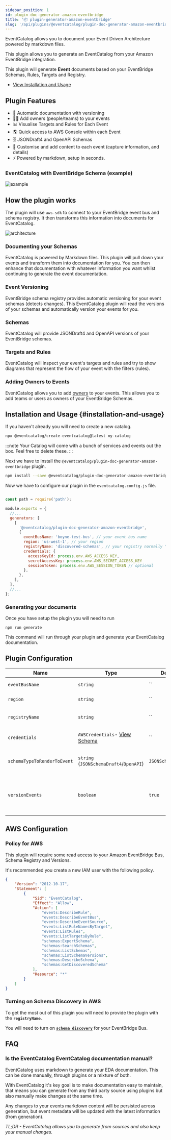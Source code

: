 ```yaml
---
sidebar_position: 1
id: plugin-doc-generator-amazon-eventbridge
title: '📦 plugin-generator-amazon-eventbridge'
slug: '/api/plugins/@eventcatalog/plugin-doc-generator-amazon-eventbridge'
---
```


EventCatalog allows you to document your Event Driven Architecture powered by markdown files.

This plugin allows you to generate an EventCatalog from your Amazon EventBridge integration.

This plugin will generate **Event** documents based on your EventBridge Schemas, Rules, Targets and Registry.

- [View Installation and Usage](/docs/api/plugins/@eventcatalog/plugin-doc-generator-amazon-eventbridge#installation-and-usage)

## Plugin Features

- 📄 Automatic documentation with versioning
- 👨‍⚕️ Add owners (people/teams) to your events
- 📊 Visualise Targets and Rules for Each Event
- 🌎 Quick access to AWS Console within each Event
- 🗄 JSONDraft4 and OpenAPI Schemas
- 💅 Customise and add content to each event (capture information, and details)
- ⚡️ Powered by markdown, setup in seconds.


### EventCatalog with EventBridge Schema (example)
![example](/img/api/plugins/amazon-eventbridge/example.jpeg)


## How the plugin works

The plugin will use `aws-sdk` to connect to your EventBridge event bus and schema registry. It then transforms this information into documents for EventCatalog.

![architecture](/img/api/plugins/amazon-eventbridge/plugin-architecture.png)

### Documenting your Schemas

EventCatalog is powered by Markdown files. This plugin will pull down your events and transform them into documentation for you. You can then enhance that documentation with whatever information you want whilst continuing to generate the event documentation.

### Event Versioning

EventBridge schema registry provides automatic versioning for your event schemas (detects changes). This EventCatalog plugin will read the versions of your schemas and automatically version your events for you. 

### Schemas

EventCatalog will provide JSONDraft4 and OpenAPI versions of your EventBridge schemas.

### Targets and Rules

EventCatalog will inspect your event's targets and rules and try to show diagrams that represent the flow of your event with the filters (rules).

### Adding Owners to Events

EventCatalog allows you to add [owners](/docs/events/adding-event-owners) to your events. This allows you to add teams or users as owners of your EventBridge Schemas.


## Installation and Usage {#installation-and-usage}

If you haven't already you will need to create a new catalog.

```bash npm2yarn
npx @eventcatalog/create-eventcatalog@latest my-catalog
```

:::note
Your Catalog will come with a bunch of services and events out the box. Feel free to delete these.
:::

Next we have to install the `@eventcatalog/plugin-doc-generator-amazon-eventbridge` plugin.

```bash npm2yarn
npm install --save @eventcatalog/plugin-doc-generator-amazon-eventbridge
```

Now we have to configure our plugin in the `eventcatalog.config.js` file.

```js title="eventcatalog.config.js"

const path = require('path');

module.exports = {
  //...
  generators: [
    [
      '@eventcatalog/plugin-doc-generator-amazon-eventbridge',
      {
        eventBusName: 'boyne-test-bus', // your event bus name
        region: 'us-west-1', // your region
        registryName: 'discovered-schemas', // your registry normally "discovered-schemas"
        credentials: {
          accessKeyId: process.env.AWS_ACCESS_KEY,
          secretAccessKey: process.env.AWS_SECRET_ACCESS_KEY
          sessionToken: process.env.AWS_SESSION_TOKEN // optional
        },
      },
    ],
  ],
  //...
};
```
### Generating your documents

Once you have setup the plugin you will need to run

```
npm run generate
```

This command will run through your plugin and generate your EventCatalog documentation.


## Plugin Configuration 

<APITable>

| Name | Type | Default | Description |
| --- | --- | --- | --- |
| `eventBusName` | `string` | `` | Name of your EventBus |
| `region` | `string` | `` | AWS Region of your eventbus |
| `registryName` | `string` | `` | Name of your Schema Registry |
| `credentials` | `AWSCredentials`- [View Schema](https://docs.aws.amazon.com/AWSJavaScriptSDK/latest/AWS/Credentials.html) | `` | AWS `accessKeyId` and `secretAccessKey` |
| `schemaTypeToRenderToEvent` | `string` (`JSONSchemaDraft4`/`OpenAPI`) | `JSONSchemaDraft4` | Schema type to render along side your event in EventCatalog |
| `versionEvents` | `boolean` | `true` | Version your events as new versions get detected from your Schema Registry |

</APITable>

## AWS Configuration

### Policy for AWS

This plugin will require some read access to your Amazon EventBridge Bus, Schema Registry and Versions. 

It's recommended you create a new IAM user with the following policy.

```json
{
    "Version": "2012-10-17",
    "Statement": [
        {
            "Sid": "EventCatalog",
            "Effect": "Allow",
            "Action": [
                "events:DescribeRule",
                "events:DescribeEventBus",
                "events:DescribeEventSource",
                "events:ListRuleNamesByTarget",
                "events:ListRules",
                "events:ListTargetsByRule",
                "schemas:ExportSchema",
                "schemas:SearchSchemas",
                "schemas:ListSchemas",
                "schemas:ListSchemaVersions",
                "schemas:DescribeSchema",
                "schemas:GetDiscoveredSchema"
            ],
            "Resource": "*"
        }
    ]
}
```

### Turning on Schema Discovery in AWS

To get the most out of this plugin you will need to provide the plugin with the **`registryName`**.

You will need to turn on [**`schema discovery`**](https://docs.aws.amazon.com/eventbridge/latest/userguide/eb-schema.html) for your EventBridge Bus.

## FAQ

### Is the EventCatalog EventCatalog documentation manual?

EventCatalog uses markdown to generate your EDA documentation. This can be done manually, through plugins or a mixture of both.

With EventCatalog it's key goal is to make documentation easy to maintain, that means you can generate from any third party source using plugins but also manually make changes at the same time.

Any changes to your events markdown content will be persisted across generation, but event metadata will be updated with the latest information (from generation).

_TL;DR - EventCatalog allows you to generate from sources and also keep your manual changes._

